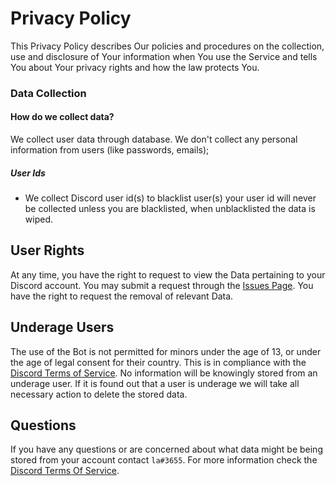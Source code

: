 # Privacy Policy

This Privacy Policy describes Our policies and procedures on the collection, use and disclosure of Your information when You use the Service and tells You about Your privacy rights and how the law protects You.

### Data Collection
#### How do we collect data?
We collect user data through database. We don't collect any personal information from users (like passwords, emails);

##### User Ids
- We collect Discord user id(s) to blacklist user(s) your user id will never be collected unless you are blacklisted, when unblacklisted the data is wiped.

## User Rights

At any time, you have the right to request to view the Data pertaining to your Discord account. You may submit a request through the [Issues Page](https://github.com/bedev2/Grid-Bot-Issues). You have the right to request the removal of relevant Data.

## Underage Users

The use of the Bot is not permitted for minors under the age of 13, or under the age of legal consent for their country. This is in compliance with the [Discord Terms of Service](https://discord.com/terms). No information will be knowingly stored from an underage user. If it is found out that a user is underage we will take all necessary action to delete the stored data.

## Questions

If you have any questions or are concerned about what data might be being stored from your account contact `la#3655`. For more information check the [Discord Terms Of Service](https://discord.com/terms).
